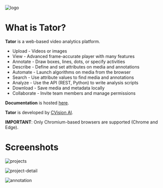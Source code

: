 ![logo](https://raw.githubusercontent.com/cvisionai/tator/master/main/static/images/tator-logo.png)

What is Tator?
==============

**Tator** is a web-based video analytics platform.

* Upload - Videos or images
* View - Advanced frame-accurate player with many features
* Annotate - Draw boxes, lines, dots, or specify activities
* Describe - Define and set attributes on media and annotations
* Automate - Launch algorithms on media from the browser
* Search - Use attribute values to find media and annotations
* Analyze - Use the API (REST, Python) to write analysis scripts
* Download - Save media and metadata locally
* Collaborate - Invite team members and manage permissions

**Documentation** is hosted [here](https://tatorapp.com/docs).

**Tator** is developed by [CVision AI](https://www.cvisionai.com).

**IMPORTANT**: Only Chromium-based browsers are supported (Chrome and Edge).

Screenshots
===========

![projects](https://user-images.githubusercontent.com/7937658/65167417-83f95c00-da10-11e9-83aa-eec9db99c730.png)

![project-detail](https://user-images.githubusercontent.com/7937658/65167420-865bb600-da10-11e9-86b0-2e5d64a12885.png)

![annotation](https://user-images.githubusercontent.com/7937658/65167423-878ce300-da10-11e9-88e8-8c8926f45c6b.png)


